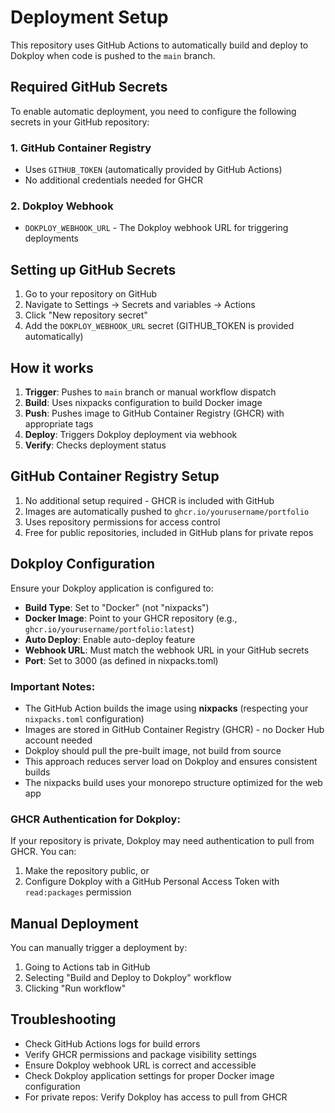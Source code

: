 # Deployment Setup

This repository uses GitHub Actions to automatically build and deploy to Dokploy when code is pushed to the `main` branch.

## Required GitHub Secrets

To enable automatic deployment, you need to configure the following secrets in your GitHub repository:

### 1. GitHub Container Registry
- Uses `GITHUB_TOKEN` (automatically provided by GitHub Actions)
- No additional credentials needed for GHCR

### 2. Dokploy Webhook
- `DOKPLOY_WEBHOOK_URL` - The Dokploy webhook URL for triggering deployments

## Setting up GitHub Secrets

1. Go to your repository on GitHub
2. Navigate to Settings → Secrets and variables → Actions
3. Click "New repository secret"
4. Add the `DOKPLOY_WEBHOOK_URL` secret (GITHUB_TOKEN is provided automatically)

## How it works

1. **Trigger**: Pushes to `main` branch or manual workflow dispatch
2. **Build**: Uses nixpacks configuration to build Docker image
3. **Push**: Pushes image to GitHub Container Registry (GHCR) with appropriate tags
4. **Deploy**: Triggers Dokploy deployment via webhook
5. **Verify**: Checks deployment status

## GitHub Container Registry Setup

1. No additional setup required - GHCR is included with GitHub
2. Images are automatically pushed to `ghcr.io/yourusername/portfolio`
3. Uses repository permissions for access control
4. Free for public repositories, included in GitHub plans for private repos

## Dokploy Configuration

Ensure your Dokploy application is configured to:
- **Build Type**: Set to "Docker" (not "nixpacks")
- **Docker Image**: Point to your GHCR repository (e.g., `ghcr.io/yourusername/portfolio:latest`)
- **Auto Deploy**: Enable auto-deploy feature
- **Webhook URL**: Must match the webhook URL in your GitHub secrets
- **Port**: Set to 3000 (as defined in nixpacks.toml)

### Important Notes:
- The GitHub Action builds the image using **nixpacks** (respecting your `nixpacks.toml` configuration)
- Images are stored in GitHub Container Registry (GHCR) - no Docker Hub account needed
- Dokploy should pull the pre-built image, not build from source
- This approach reduces server load on Dokploy and ensures consistent builds
- The nixpacks build uses your monorepo structure optimized for the web app

### GHCR Authentication for Dokploy:
If your repository is private, Dokploy may need authentication to pull from GHCR. You can:
1. Make the repository public, or
2. Configure Dokploy with a GitHub Personal Access Token with `read:packages` permission

## Manual Deployment

You can manually trigger a deployment by:
1. Going to Actions tab in GitHub
2. Selecting "Build and Deploy to Dokploy" workflow
3. Clicking "Run workflow"

## Troubleshooting

- Check GitHub Actions logs for build errors
- Verify GHCR permissions and package visibility settings
- Ensure Dokploy webhook URL is correct and accessible
- Check Dokploy application settings for proper Docker image configuration
- For private repos: Verify Dokploy has access to pull from GHCR
